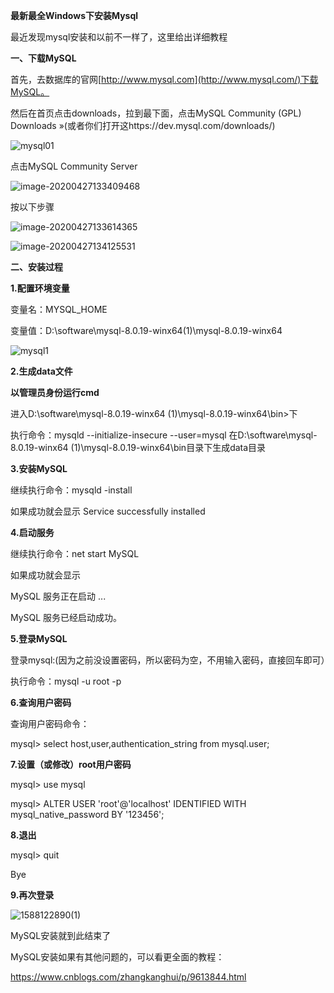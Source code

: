 **最新最全Windows下安装Mysql**

最近发现mysql安装和以前不一样了，这里给出详细教程

**一、下载MySQL**

首先，去数据库的官网[http://www.mysql.com](http://www.mysql.com/)下载MySQL。

然后在首页点击downloads，拉到最下面，点击MySQL Community (GPL) Downloads »(或者你们打开这https://dev.mysql.com/downloads/)

![mysql01](D:\个人资料\知识总结\图片\mysql\mysql01.png)

点击MySQL Community Server

![image-20200427133409468](D:\个人资料\知识总结\图片\mysql\image-20200427133409468.png)

按以下步骤

![image-20200427133614365](D:\个人资料\知识总结\图片\mysql\image-20200427133614365.png)

![image-20200427134125531](D:\个人资料\知识总结\图片\mysql\image-20200427134125531.png)



**二、安装过程**

**1.配置环境变量**

变量名：MYSQL_HOME

变量值：D:\software\mysql-8.0.19-winx64(1)\mysql-8.0.19-winx64

![mysql1](D:\个人资料\知识总结\图片\mysql\mysql1.jpg)

**2.生成data文件**

**以管理员身份运行cmd**

进入D:\software\mysql-8.0.19-winx64 (1)\mysql-8.0.19-winx64\bin>下

执行命令：mysqld --initialize-insecure --user=mysql  在D:\software\mysql-8.0.19-winx64 (1)\mysql-8.0.19-winx64\bin目录下生成data目录



**3.安装MySQL**

继续执行命令：mysqld -install

如果成功就会显示 Service successfully installed



**4.启动服务**

继续执行命令：net start MySQL

如果成功就会显示

MySQL 服务正在启动 ...

MySQL  服务已经启动成功。



**5.登录MySQL**

登录mysql:(因为之前没设置密码，所以密码为空，不用输入密码，直接回车即可）

执行命令：mysql -u root -p



**6.查询用户密码**

查询用户密码命令：

mysql> select host,user,authentication_string from mysql.user;



**7.设置（或修改）root用户密码**

mysql> use mysql

mysql> ALTER USER 'root'@'localhost' IDENTIFIED WITH mysql_native_password BY '123456';



**8.退出**

mysql> quit

Bye



**9.再次登录**

![1588122890(1)](D:\个人资料\知识总结\图片\mysql\1588122890(1).jpg)

MySQL安装就到此结束了

MySQL安装如果有其他问题的，可以看更全面的教程：

https://www.cnblogs.com/zhangkanghui/p/9613844.html

